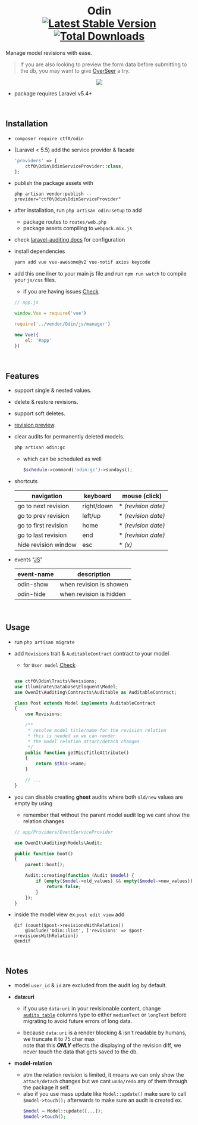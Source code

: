 <h1 align="center">
    Odin
    <br>
    <a href="https://packagist.org/packages/ctf0/odin"><img src="https://img.shields.io/packagist/v/ctf0/odin.svg" alt="Latest Stable Version" /></a> <a href="https://packagist.org/packages/ctf0/odin"><img src="https://img.shields.io/packagist/dt/ctf0/odin.svg" alt="Total Downloads" /></a>
</h1>

Manage model revisions with ease.
> If you are also looking to preview the form data before submitting to the db, you may want to give [OverSeer](https://github.com/ctf0/OverSeer) a try.

<p align="center">
    <a href="https://user-images.githubusercontent.com/7388088/33775349-be6f1696-dc46-11e7-880f-693a47d86b52.jpg"><img src="https://user-images.githubusercontent.com/7388088/33775349-be6f1696-dc46-11e7-880f-693a47d86b52.jpg"></a>
</p>

- package requires Laravel v5.4+

<br>

## Installation

- `composer require ctf0/odin`

- (Laravel < 5.5) add the service provider & facade

    ```php
    'providers' => [
        ctf0\Odin\OdinServiceProvider::class,
    ];
    ```

* publish the package assets with

    `php artisan vendor:publish --provider="ctf0\Odin\OdinServiceProvider"`

- after installation, run `php artisan odin:setup` to add
    + package routes to `routes/web.php`
    + package assets compiling to `webpack.mix.js`

- check [laravel-auditing docs](http://www.laravel-auditing.com/docs/master/general-configuration) for configuration

- install dependencies

    ```bash
    yarn add vue vue-awesome@v2 vue-notif axios keycode
    ```

- add this one liner to your main js file and run `npm run watch` to compile your `js/css` files.
    + if you are having issues [Check](https://ctf0.wordpress.com/2017/09/12/laravel-mix-es6/).

    ```js
    // app.js

    window.Vue = require('vue')

    require('../vendor/Odin/js/manager')

    new Vue({
        el: '#app'
    })
    ```

<br>

## Features

- support single & nested values.
- delete & restore revisions.
- support soft deletes.
- [revision preview](https://github.com/ctf0/Odin/wiki/Preview-Revision).
- clear audits for permanently deleted models.

    ```bash
    php artisan odin:gc
    ```

    + which can be scheduled as well
      ```php
      $schedule->command('odin:gc')->sundays();
      ```

- shortcuts

    |      navigation      |  keyboard  |    mouse (click)    |
    |----------------------|------------|---------------------|
    | go to next revision  | right/down | * *(revision date)* |
    | go to prev revision  | left/up    | * *(revision date)* |
    | go to first revision | home       | * *(revision date)* |
    | go to last revision  | end        | * *(revision date)* |
    | hide revision window | esc        | * *(x)*             |

- events "[JS](https://github.com/gocanto/vuemit)"

    | event-name |       description       |
    |------------|-------------------------|
    | odin-show   | when revision is showen |
    | odin-hide   | when revision is hidden |

<br>

## Usage

- run `php artisan migrate`

- add `Revisions` trait & `AuditableContract` contract to your model
    + for `User model` [Check](http://laravel-auditing.com/docs/master/audit-resolvers)

    ```php

    use ctf0\Odin\Traits\Revisions;
    use Illuminate\Database\Eloquent\Model;
    use OwenIt\Auditing\Contracts\Auditable as AuditableContract;

    class Post extends Model implements AuditableContract
    {
        use Revisions;

        /**
         * resolve model title/name for the revision relation
         * this is needed so we can render
         * the model relation attach/detach changes
         */
        public function getMiscTitleAttribute()
        {
            return $this->name;
        }

        // ...
    }
    ```

- you can disable creating **ghost** audits where both `old/new` values are empty by using
    + remember that without the parent model audit log we cant show the relation changes

    ```php
    // app/Providers/EventServiceProvider

    use OwenIt\Auditing\Models\Audit;

    public function boot()
    {
        parent::boot();

        Audit::creating(function (Audit $model) {
            if (empty($model->old_values) && empty($model->new_values)) {
                return false;
            }
        });
    }
    ```

- inside the model view ex.`post edit view` add

    ```blade
    @if (count($post->revisionsWithRelation))
        @include('Odin::list', ['revisions' => $post->revisionsWithRelation])
    @endif
    ```

<br>

## Notes

- model `user_id` & `id` are excluded from the audit log by default.

- **data:uri**
    - if you use `data:uri` in your revisionable content, change [`audits_table`](https://github.com/owen-it/laravel-auditing/blob/958a6edd4cd4f9d61aa34f288f708644e150e866/database/migrations/audits.stub#L33-L34) columns type to either `mediumText` or `longText` before migrating to avoid future errors of long data.

    - because `data:uri` is a render blocking & isn't readable by humans, we truncate it to 75 char max<br>
        note that this ***ONLY*** effects the displaying of the revision diff, we never touch the data that gets saved to the db.

- **model-relation**
    + atm the relation revision is limited, it means we can only show the `attach/detach` changes but we cant `undo/redo` any of them through the package it self.
    + also if you use mass update like `Model::update()` make sure to call `$model->touch();` afterwards to make sure an audit is created ex.
        ```php
        $model = Model::update([...]);
        $model->touch();
        ```
